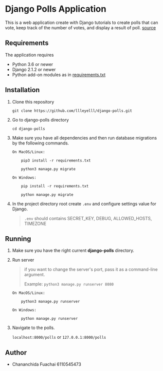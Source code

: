 # Django Polls Application

This is a web application create with Django tutorials to create polls that can vote, keep track of the number of votes, and display a result of poll.
[source](https://docs.djangoproject.com/en/2.2/intro/)

## Requirements

 The application requires
 * Python 3.6 or newer
 * Django 2.1.2 or newer
 * Python add-on modules as in [requirements.txt](requirements.txt)

## Installation

1. Clone this repository

    ```
    git clone https://github.com/llleyelll/django-polls.git
    ```

2. Go to django-polls directory

    ```
    cd django-polls
    ```

3. Make sure you have all dependencies and then run database migrations by the following commands.

    ```
    On MacOS/Linux:

        pip3 install -r requirements.txt

        python3 manage.py migrate

    On Windows:

        pip install -r requirements.txt

        python manage.py migrate
    ```
4. In the project directory root create `.env` and configure settings value for Django.
    > `.env` should contains SECRET_KEY, DEBUG, ALLOWED_HOSTS, TIMEZONE

## Running

1. Make sure you have the right current **django-polls** directory.
2. Run server 
    >if you want to change the server's port, pass it as a command-line argument. 
    >
    >Example: `python3 manage.py runserver 8080`

    ```
    On MacOS/Linux:

        python3 manage.py runserver

    On Windows:

        python manage.py runserver
    ```
3. Navigate to the polls.
    
    `localhost:8000/polls` or `127.0.0.1:8000/polls`

## Author
 -  Chananchida Fuachai 6110545473